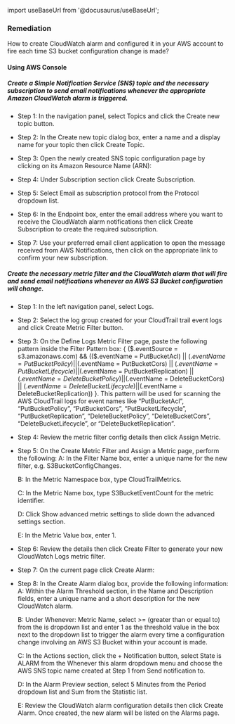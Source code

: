 import useBaseUrl from '@docusaurus/useBaseUrl';

### Remediation
How to create CloudWatch alarm and configured it in your AWS account to fire each time S3 bucket configuration change is made?

#### Using AWS Console

##### Create a Simple Notification Service (SNS) topic and the necessary subscription to send email notifications whenever the appropriate Amazon CloudWatch alarm is triggered.

- Step 1: In the navigation panel, select Topics and click the Create new topic button.

- Step 2: In the Create new topic dialog box, enter a name and a display name for your topic then click Create Topic.

- Step 3: Open the newly created SNS topic configuration page by clicking on its Amazon Resource Name (ARN):
	
- Step 4: Under Subscription section click Create Subscription.

- Step 5: Select Email as subscription protocol from the Protocol dropdown list.

- Step 6: In the Endpoint box, enter the email address where you want to receive the CloudWatch alarm notifications then click Create Subscription to create the required subscription.

- Step 7: Use your preferred email client application to open the message received from AWS Notifications, then click on the appropriate link to confirm your new subscription.

##### Create the necessary metric filter and the CloudWatch alarm that will fire and send email notifications whenever an AWS S3 Bucket configuration will change.

- Step 1: In the left navigation panel, select Logs.

- Step 2: Select the log group created for your CloudTrail trail event logs and click Create Metric Filter button.

- Step 3: On the Define Logs Metric Filter page, paste the following pattern inside the Filter Pattern box: { ($.eventSource = s3.amazonaws.com) && (($.eventName = PutBucketAcl) || ($.eventName = PutBucketPolicy) || ($.eventName = PutBucketCors) || ($.eventName = PutBucketLifecycle) || ($.eventName = PutBucketReplication) || ($.eventName = DeleteBucketPolicy) || ($.eventName = DeleteBucketCors) || ($.eventName = DeleteBucketLifecycle) || ($.eventName = DeleteBucketReplication)) }. This pattern will be used for scanning the AWS CloudTrail logs for event names like “PutBucketAcl”, “PutBucketPolicy”, “PutBucketCors”, “PutBucketLifecycle”, “PutBucketReplication”, “DeleteBucketPolicy”, “DeleteBucketCors”, “DeleteBucketLifecycle”, or “DeleteBucketReplication”.

- Step 4: Review the metric filter config details then click Assign Metric.

- Step 5: On the Create Metric Filter and Assign a Metric page, perform the following:
	A: In the Filter Name box, enter a unique name for the new filter, e.g. S3BucketConfigChanges.
	
    B: In the Metric Namespace box, type CloudTrailMetrics.
	
    C: In the Metric Name box, type S3BucketEventCount for the metric identifier.
	
    D: Click Show advanced metric settings to slide down the advanced settings section.
	
    E: In the Metric Value box, enter 1.

- Step 6: Review the details then click Create Filter to generate your new CloudWatch Logs metric filter.

- Step 7: On the current page click Create Alarm:
	
- Step 8: In the Create Alarm dialog box, provide the following information:
	A: Within the Alarm Threshold section, in the Name and Description fields, enter a unique name and a short description for the new CloudWatch alarm.
	
    B: Under Whenever: Metric Name, select >= (greater than or equal to) from the is dropdown list and enter 1 as the threshold value in the box next to the dropdown list to trigger the alarm every time a configuration change involving an AWS S3 Bucket within your account is made.
	
    C: In the Actions section, click the + Notification button, select State is ALARM from the Whenever this alarm dropdown menu and choose the AWS SNS topic name created at Step 1 from Send notification to.
	
    D: In the Alarm Preview section, select 5 Minutes from the Period dropdown list and Sum from the Statistic list.
	
    E: Review the CloudWatch alarm configuration details then click Create Alarm. Once created, the new alarm will be listed on the Alarms page.